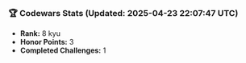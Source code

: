 ### 🏆 Codewars Stats (Updated: 2025-04-23 22:07:47 UTC)

- **Rank:** 8 kyu
- **Honor Points:** 3
- **Completed Challenges:** 1
